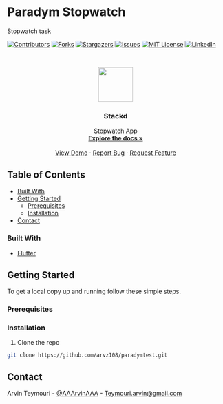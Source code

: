 # Paradym Stopwatch
Stopwatch task






<!-- PROJECT SHIELDS -->
<!--
*** I'm using markdown "reference style" links for readability.
*** Reference links are enclosed in brackets [ ] instead of parentheses ( ).
*** See the bottom of this document for the declaration of the reference variables
*** for contributors-url, forks-url, etc. This is an optional, concise syntax you may use.
*** https://www.markdownguide.org/basic-syntax/#reference-style-links
-->
[![Contributors][contributors-shield]][contributors-url]
[![Forks][forks-shield]][forks-url]
[![Stargazers][stars-shield]][stars-url]
[![Issues][issues-shield]][issues-url]
[![MIT License][license-shield]][license-url]
[![LinkedIn][linkedin-shield]][linkedin-url]



<!-- PROJECT LOGO -->
<br />
<p align="center">
  <a href="https://github.com/arvz108/repo">
    <img src="images/ic_launcher-web.png" alt="" width="80" height="80">
  </a>

  <h3 align="center">Stackd</h3>

  <p align="center">
   Stopwatch App
    <br />
    <a href="https://github.com/arvz108/paradymtest/"><strong>Explore the docs »</strong></a>
    <br />
    <br />
    <a href="https://github.com/arvz108/paradymtest/">View Demo</a>
    ·
    <a href="https://github.com/arvz108/paradymtest/issues">Report Bug</a>
    ·
    <a href="https://github.com/arvz108/paradymtest/issues">Request Feature</a>
  </p>
</p>



<!-- TABLE OF CONTENTS -->
## Table of Contents

  * [Built With](#built-with)
* [Getting Started](#getting-started)
  * [Prerequisites](#prerequisites)
  * [Installation](#installation)
* [Contact](#contact)


### Built With

* [Flutter](https://flutter.dev)


<!-- GETTING STARTED -->
## Getting Started

To get a local copy up and running follow these simple steps.

### Prerequisites




### Installation
 
1. Clone the repo
```sh
git clone https://github.com/arvz108/paradymtest.git
```





<!-- CONTACT -->
## Contact

Arvin Teymouri - [@AAArvinAAA](https://twitter.com/@AAArvinAAA) - Teymouri.arvin@gmail.com






<!-- MARKDOWN LINKS & IMAGES -->
<!-- https://www.markdownguide.org/basic-syntax/#reference-style-links -->
[contributors-shield]: https://img.shields.io/github/contributors/othneildrew/Best-README-Template.svg?style=flat-square
[contributors-url]: https://github.com/othneildrew/Best-README-Template/graphs/contributors
[forks-shield]: https://img.shields.io/github/forks/othneildrew/Best-README-Template.svg?style=flat-square
[forks-url]: https://github.com/othneildrew/Best-README-Template/network/members
[stars-shield]: https://img.shields.io/github/stars/othneildrew/Best-README-Template.svg?style=flat-square
[stars-url]: https://github.com/othneildrew/Best-README-Template/stargazers
[issues-shield]: https://img.shields.io/github/issues/othneildrew/Best-README-Template.svg?style=flat-square
[issues-url]: https://github.com/othneildrew/Best-README-Template/issues
[license-shield]: https://img.shields.io/github/license/othneildrew/Best-README-Template.svg?style=flat-square
[license-url]: https://github.com/othneildrew/Best-README-Template/blob/master/LICENSE.txt
[linkedin-shield]: https://img.shields.io/badge/-LinkedIn-black.svg?style=flat-square&logo=linkedin&colorB=555
[linkedin-url]: https://linkedin.com/in/othneildrew
[product-screenshot]: images/screenshot.png
